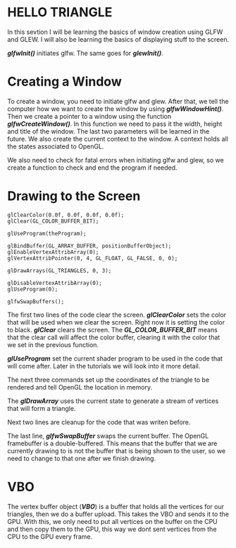# **HELLO TRIANGLE**

In this sevtion I will be learning the basics of window creation using GLFW and GLEW. I will also be learning the basics of displaying stuff to the screen.

***glfwInit()*** initiates glfw. The same goes for ***glewInit()***.

# **Creating a Window**

To create a window, you need to initiate glfw and glew. After that, we tell the computer how we want to create the window by using ***glfwWindowHint()***. Then we create a pointer to a window using the function ***glfwCreateWindow()***. In this function we need to pass it the width, height and title of the window. The last two parameters will be learned in the future.
We also create the current context to the window. A context holds all the states associated to OpenGL.

We also need to check for fatal errors when initiating glfw and glew, so we create a function to check and end the program if needed.

# **Drawing to the Screen**

```
glClearColor(0.0f, 0.0f, 0.0f, 0.0f);
glClear(GL_COLOR_BUFFER_BIT);

glUseProgram(theProgram);

glBindBuffer(GL_ARRAY_BUFFER, positionBufferObject);
glEnableVertexAttribArray(0);
glVertexAttribPointer(0, 4, GL_FLOAT, GL_FALSE, 0, 0);

glDrawArrays(GL_TRIANGLES, 0, 3);

glDisableVertexAttribArray(0);
glUseProgram(0);

glfwSwapBuffers();
```

The first two lines of the code clear the screen. ***glClearColor*** sets the color that will be used when we clear the screen. Right now it is setting the color to black. ***glClear*** clears the screen. The ***GL_COLOR_BUFFER_BIT*** means that the clear call will affect the color buffer, clearing it with the color that we set in the previous function.

***glUseProgram*** set the current shader program to be used in the code that will come after. Later in the tutorials we will look into it more detail.

The next three commands set up the coordinates of the triangle to be rendered and tell OpenGL the location in memory.

The ***glDrawArray*** uses the current state to generate a stream of vertices that will form a triangle.

Next two lines are cleanup for the code that was writen before.

The last line, ***glfwSwapBuffer*** swaps the current buffer. The OpenGL framebuffer is a double-buffered. This means that the buffer that we are currently drawing to is not the buffer that is being shown to the user, so we need to change to that one after we finish drawing.

# **VBO**

The vertex buffer object (***VBO***) is a buffer that holds all the vertices for our triangles, then we do a buffer upload. This takes the VBO and sends it to the GPU. With this, we only need to put all vertices on the buffer on the CPU and then copy them to the GPU, this way we dont sent vertices from the CPU to the GPU every frame.